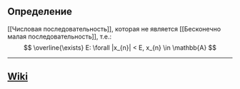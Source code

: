 ## Определение
[[Числовая последовательность]], которая не является [[Бесконечно малая последовательность]], т.е.:
$$
\overline{\exists} E: \forall |x_{n}| < E, x_{n} \in \mathbb{A}
$$

---
## [Wiki](https://portal.tpu.ru/SHARED/k/KONVAL/Sites/Russian_sites/Calc1-ru/1/04.htm)